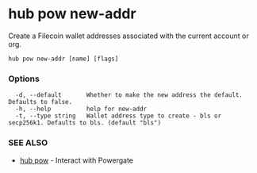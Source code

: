 # hub pow new-addr

Create a Filecoin wallet addresses associated with the current account or org.

```
hub pow new-addr [name] [flags]
```

### Options

```
  -d, --default       Whether to make the new address the default. Defaults to false.
  -h, --help          help for new-addr
  -t, --type string   Wallet address type to create - bls or secp256k1. Defaults to bls. (default "bls")
```

### SEE ALSO

* [hub pow](hub_pow.md)	 - Interact with Powergate
